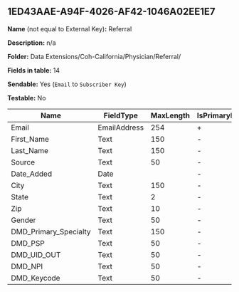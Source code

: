 ## 1ED43AAE-A94F-4026-AF42-1046A02EE1E7

**Name** (not equal to External Key)**:** Referral

**Description:** n/a

**Folder:** Data Extensions/Coh-California/Physician/Referral/

**Fields in table:** 14

**Sendable:** Yes (`Email` to `Subscriber Key`)

**Testable:** No

| Name | FieldType | MaxLength | IsPrimaryKey | IsNullable | DefaultValue |
| --- | --- | --- | --- | --- | --- |
| Email | EmailAddress | 254 | + | - |  |
| First_Name | Text | 150 | - | + |  |
| Last_Name | Text | 150 | - | + |  |
| Source | Text | 50 | - | + |  |
| Date_Added | Date |  | - | + | GetDate() |
| City | Text | 150 | - | + |  |
| State | Text | 2 | - | + |  |
| Zip | Text | 10 | - | + |  |
| Gender | Text | 50 | - | + |  |
| DMD_Primary_Specialty | Text | 150 | - | + |  |
| DMD_PSP | Text | 50 | - | + |  |
| DMD_UID_OUT | Text | 50 | - | + |  |
| DMD_NPI | Text | 50 | - | + |  |
| DMD_Keycode | Text | 50 | - | + |  |
